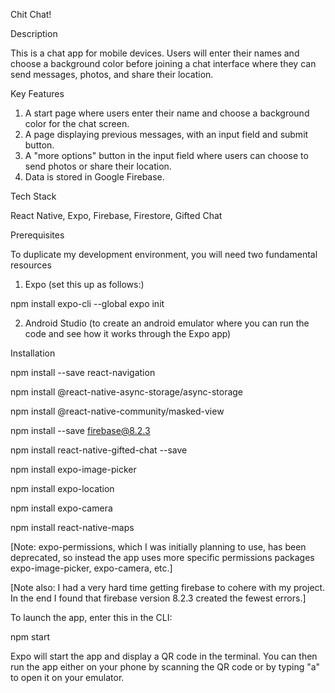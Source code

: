Chit Chat!

Description

This is a chat app for mobile devices. Users will enter their names and choose a background color before joining a chat interface where they can send messages, photos, and share their location.


Key Features

1. A start page where users enter their name and choose a background color for the chat screen.
2. A page displaying previous messages, with an input field and submit button.
3. A "more options" button in the input field where users can choose to send photos or share their location.
4. Data is stored in Google Firebase.

Tech Stack

React Native, Expo, Firebase, Firestore, Gifted Chat

Prerequisites

To duplicate my development environment, you will need two fundamental resources

1. Expo (set this up as follows:)

npm install expo-cli --global
expo init

2. Android Studio (to create an android emulator where you can run the code and see how it works through the Expo app)

Installation

npm install --save react-navigation

npm install @react-native-async-storage/async-storage

npm install @react-native-community/masked-view

npm install --save firebase@8.2.3

npm install react-native-gifted-chat --save

npm install expo-image-picker

npm install expo-location

npm install expo-camera

npm install react-native-maps

[Note: expo-permissions, which I was initially planning to use, has been deprecated, so instead the app uses more specific permissions packages expo-image-picker, expo-camera, etc.]

[Note also: I had a very hard time getting firebase to cohere with my project. In the end I found that firebase version 8.2.3 created the fewest errors.]

To launch the app, enter this in the CLI:

npm start

Expo will start the app and display a QR code in the terminal. You can then run the app either on your phone by scanning the QR code or by typing "a" to open it on your emulator.